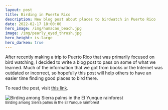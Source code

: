 ```yaml
---
layout: post
title: Birding in Puerto Rico
description: New blog post about places to birdwatch in Puerto Rico
date: 2022-02-17 18:00:00
hero_image: /img/humacao_beach.jpg
image: /img/pearly_eyed_thrush.jpg
hero_height: is-large
hero_darken: true
---
```


After recently making a trip to Puerto Rico that was primarily focused on bird watching, I decided to write a blog post to pass on some of what we learned. Much of the information that we got from books or the Internet was outdated or incorrect, so hopefully this post will help others to have an easier time finding good places to bird there.

To read the post, visit [this link](http://baskauf.blogspot.com/2022/03/birding-in-puerto-rico.html).

![Birding among Sierra palms in the El Yunque rainforest](../../../..//img/el_yunque.jpg)<br/>
<small>Birding among Sierra palms in the El Yunque rainforest</small>